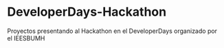 DeveloperDays-Hackathon
=======================

Proyectos presentando al Hackathon en el DeveloperDays organizado por el IEESBUMH
